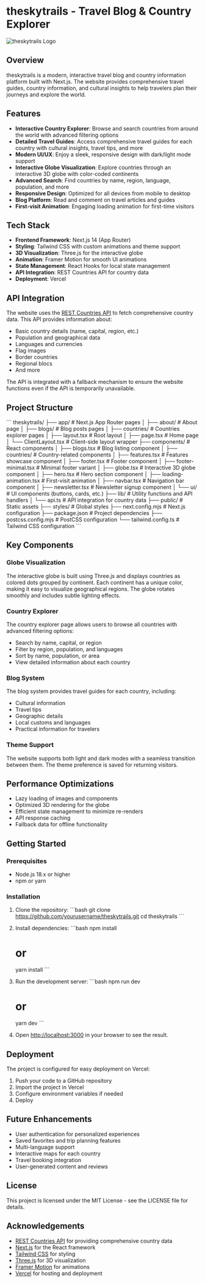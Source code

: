 # theskytrails - Travel Blog & Country Explorer

![theskytrails Logo](https://example.com/logo.png)

## Overview

theskytrails is a modern, interactive travel blog and country information platform built with Next.js. The website provides comprehensive travel guides, country information, and cultural insights to help travelers plan their journeys and explore the world.

## Features

- **Interactive Country Explorer**: Browse and search countries from around the world with advanced filtering options
- **Detailed Travel Guides**: Access comprehensive travel guides for each country with cultural insights, travel tips, and more
- **Modern UI/UX**: Enjoy a sleek, responsive design with dark/light mode support
- **Interactive Globe Visualization**: Explore countries through an interactive 3D globe with color-coded continents
- **Advanced Search**: Find countries by name, region, language, population, and more
- **Responsive Design**: Optimized for all devices from mobile to desktop
- **Blog Platform**: Read and comment on travel articles and guides
- **First-visit Animation**: Engaging loading animation for first-time visitors

## Tech Stack

- **Frontend Framework**: Next.js 14 (App Router)
- **Styling**: Tailwind CSS with custom animations and theme support
- **3D Visualization**: Three.js for the interactive globe
- **Animation**: Framer Motion for smooth UI animations
- **State Management**: React Hooks for local state management
- **API Integration**: REST Countries API for country data
- **Deployment**: Vercel

## API Integration

The website uses the [REST Countries API](https://restcountries.com/) to fetch comprehensive country data. This API provides information about:

- Basic country details (name, capital, region, etc.)
- Population and geographical data
- Languages and currencies
- Flag images
- Border countries
- Regional blocs
- And more

The API is integrated with a fallback mechanism to ensure the website functions even if the API is temporarily unavailable.

## Project Structure

\`\`\`
theskytrails/
├── app/                    # Next.js App Router pages
│   ├── about/              # About page
│   ├── blogs/              # Blog posts pages
│   ├── countries/          # Countries explorer pages
│   ├── layout.tsx          # Root layout
│   ├── page.tsx            # Home page
│   └── ClientLayout.tsx    # Client-side layout wrapper
├── components/             # React components
│   ├── blogs.tsx           # Blog listing component
│   ├── countries/          # Country-related components
│   ├── features.tsx        # Features showcase component
│   ├── footer.tsx          # Footer component
│   ├── footer-minimal.tsx  # Minimal footer variant
│   ├── globe.tsx           # Interactive 3D globe component
│   ├── hero.tsx            # Hero section component
│   ├── loading-animation.tsx # First-visit animation
│   ├── navbar.tsx          # Navigation bar component
│   ├── newsletter.tsx      # Newsletter signup component
│   └── ui/                 # UI components (buttons, cards, etc.)
├── lib/                    # Utility functions and API handlers
│   └── api.ts              # API integration for country data
├── public/                 # Static assets
├── styles/                 # Global styles
├── next.config.mjs         # Next.js configuration
├── package.json            # Project dependencies
├── postcss.config.mjs      # PostCSS configuration
└── tailwind.config.ts      # Tailwind CSS configuration
\`\`\`

## Key Components

### Globe Visualization

The interactive globe is built using Three.js and displays countries as colored dots grouped by continent. Each continent has a unique color, making it easy to visualize geographical regions. The globe rotates smoothly and includes subtle lighting effects.

### Country Explorer

The country explorer page allows users to browse all countries with advanced filtering options:
- Search by name, capital, or region
- Filter by region, population, and languages
- Sort by name, population, or area
- View detailed information about each country

### Blog System

The blog system provides travel guides for each country, including:
- Cultural information
- Travel tips
- Geographic details
- Local customs and languages
- Practical information for travelers

### Theme Support

The website supports both light and dark modes with a seamless transition between them. The theme preference is saved for returning visitors.

## Performance Optimizations

- Lazy loading of images and components
- Optimized 3D rendering for the globe
- Efficient state management to minimize re-renders
- API response caching
- Fallback data for offline functionality

## Getting Started

### Prerequisites

- Node.js 18.x or higher
- npm or yarn

### Installation

1. Clone the repository:
   \`\`\`bash
   git clone https://github.com/yourusername/theskytrails.git
   cd theskytrails
   \`\`\`

2. Install dependencies:
   \`\`\`bash
   npm install
   # or
   yarn install
   \`\`\`

3. Run the development server:
   \`\`\`bash
   npm run dev
   # or
   yarn dev
   \`\`\`

4. Open [http://localhost:3000](http://localhost:3000) in your browser to see the result.

## Deployment

The project is configured for easy deployment on Vercel:

1. Push your code to a GitHub repository
2. Import the project in Vercel
3. Configure environment variables if needed
4. Deploy

## Future Enhancements

- User authentication for personalized experiences
- Saved favorites and trip planning features
- Multi-language support
- Interactive maps for each country
- Travel booking integration
- User-generated content and reviews

## License

This project is licensed under the MIT License - see the LICENSE file for details.

## Acknowledgements

- [REST Countries API](https://restcountries.com/) for providing comprehensive country data
- [Next.js](https://nextjs.org/) for the React framework
- [Tailwind CSS](https://tailwindcss.com/) for styling
- [Three.js](https://threejs.org/) for 3D visualization
- [Framer Motion](https://www.framer.com/motion/) for animations
- [Vercel](https://vercel.com/) for hosting and deployment
